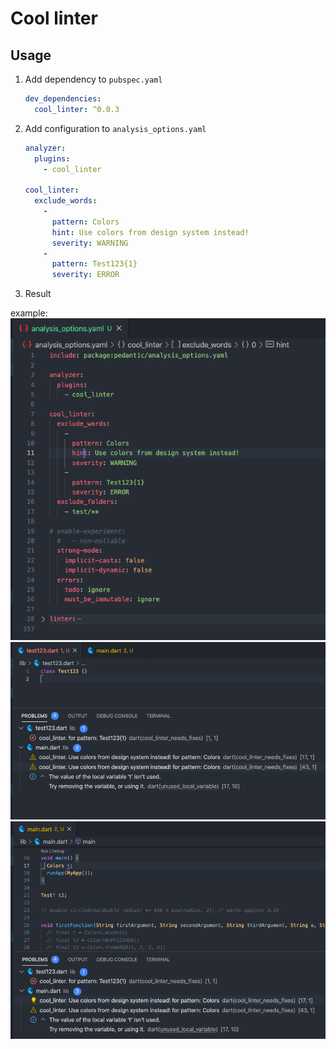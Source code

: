 # Cool linter

## Usage

1. Add dependency to `pubspec.yaml`

    ```yaml
    dev_dependencies:
      cool_linter: ^0.0.3
    ```

2. Add configuration to `analysis_options.yaml`

    ```yaml
    analyzer:
      plugins:
        - cool_linter

    cool_linter:
      exclude_words:
        -
          pattern: Colors
          hint: Use colors from design system instead!
          severity: WARNING
        -
          pattern: Test123{1}
          severity: ERROR
    ```
3. Result

  example:
  ![Screenshot](images/analysis_options.yaml.png)
  ![Screenshot](images/linter1.png)
  ![Screenshot](images/linter2.png)